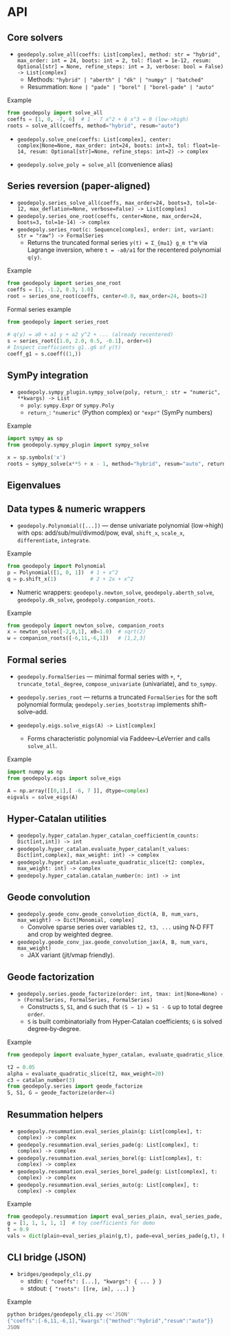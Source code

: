 # API

## Core solvers

- `geodepoly.solve_all(coeffs: List[complex], method: str = "hybrid", max_order: int = 24, boots: int = 2, tol: float = 1e-12, resum: Optional[str] = None, refine_steps: int = 3, verbose: bool = False) -> List[complex]`
  - Methods: `"hybrid" | "aberth" | "dk" | "numpy" | "batched"`
  - Resummation: `None | "pade" | "borel" | "borel-pade" | "auto"`

Example
```python
from geodepoly import solve_all
coeffs = [1, 0, -7, 6]  # 1 - 7 x^2 + 6 x^3 = 0 (low->high)
roots = solve_all(coeffs, method="hybrid", resum="auto")
```

- `geodepoly.solve_one(coeffs: List[complex], center: complex|None=None, max_order: int=24, boots: int=3, tol: float=1e-14, resum: Optional[str]=None, refine_steps: int=2) -> complex`

- `geodepoly.solve_poly = solve_all` (convenience alias)

## Series reversion (paper-aligned)

- `geodepoly.series_solve_all(coeffs, max_order=24, boots=3, tol=1e-12, max_deflation=None, verbose=False) -> List[complex]`
- `geodepoly.series_one_root(coeffs, center=None, max_order=24, boots=3, tol=1e-14) -> complex`
- `geodepoly.series_root(c: Sequence[complex], order: int, variant: str = "raw") -> FormalSeries`
  - Returns the truncated formal series `y(t) = Σ_{m≥1} g_m t^m` via Lagrange inversion, where `t = -a0/a1` for the recentered polynomial `q(y)`.

Example
```python
from geodepoly import series_one_root
coeffs = [1, -1.2, 0.3, 1.0]
root = series_one_root(coeffs, center=0.0, max_order=24, boots=2)
```

Formal series example
```python
from geodepoly import series_root

# q(y) = a0 + a1 y + a2 y^2 + ... (already recentered)
s = series_root([1.0, 2.0, 0.5, -0.1], order=6)
# Inspect coefficients g1..g6 of y(t)
coeff_g1 = s.coeff((1,))
```

## SymPy integration

- `geodepoly.sympy_plugin.sympy_solve(poly, return_: str = "numeric", **kwargs) -> List`
  - `poly`: `sympy.Expr` or `sympy.Poly`
  - `return_`: `"numeric"` (Python complex) or `"expr"` (SymPy numbers)

Example
```python
import sympy as sp
from geodepoly.sympy_plugin import sympy_solve

x = sp.symbols('x')
roots = sympy_solve(x**5 + x - 1, method="hybrid", resum="auto", return_="numeric")
```

## Eigenvalues
## Data types & numeric wrappers

- `geodepoly.Polynomial([...])` — dense univariate polynomial (low→high) with ops: add/sub/mul/divmod/pow, eval, `shift_x`, `scale_x`, `differentiate`, `integrate`.

Example
```python
from geodepoly import Polynomial
p = Polynomial([1, 0, 1])  # 1 + x^2
q = p.shift_x(1)           # 2 + 2x + x^2
```

- Numeric wrappers: `geodepoly.newton_solve`, `geodepoly.aberth_solve`, `geodepoly.dk_solve`, `geodepoly.companion_roots`.

Example
```python
from geodepoly import newton_solve, companion_roots
x = newton_solve([-2,0,1], x0=1.0)  # sqrt(2)
w = companion_roots([-6,11,-6,1])   # [1,2,3]
```

## Formal series

- `geodepoly.FormalSeries` — minimal formal series with `+`, `*`, `truncate_total_degree`, `compose_univariate` (univariate), and `to_sympy`.
- `geodepoly.series_root` — returns a truncated `FormalSeries` for the soft polynomial formula; `geodepoly.series_bootstrap` implements shift–solve–add.

- `geodepoly.eigs.solve_eigs(A) -> List[complex]`
  - Forms characteristic polynomial via Faddeev–LeVerrier and calls `solve_all`.

Example
```python
import numpy as np
from geodepoly.eigs import solve_eigs

A = np.array([[0,1],[ -6, 7 ]], dtype=complex)
eigvals = solve_eigs(A)
```

## Hyper-Catalan utilities

- `geodepoly.hyper_catalan.hyper_catalan_coefficient(m_counts: Dict[int,int]) -> int`
- `geodepoly.hyper_catalan.evaluate_hyper_catalan(t_values: Dict[int,complex], max_weight: int) -> complex`
- `geodepoly.hyper_catalan.evaluate_quadratic_slice(t2: complex, max_weight: int) -> complex`
- `geodepoly.hyper_catalan.catalan_number(n: int) -> int`

## Geode convolution

- `geodepoly.geode_conv.geode_convolution_dict(A, B, num_vars, max_weight) -> Dict[Monomial, complex]`
  - Convolve sparse series over variables `t2, t3, ...` using N‑D FFT and crop by weighted degree.
- `geodepoly.geode_conv_jax.geode_convolution_jax(A, B, num_vars, max_weight)`
  - JAX variant (jit/vmap friendly).

## Geode factorization

- `geodepoly.series.geode_factorize(order: int, tmax: int|None=None) -> (FormalSeries, FormalSeries, FormalSeries)`
  - Constructs `S`, `S1`, and `G` such that `(S − 1) = S1 · G` up to total degree `order`.
  - `S` is built combinatorially from Hyper‑Catalan coefficients; `G` is solved degree‑by‑degree.

Example
```python
from geodepoly import evaluate_hyper_catalan, evaluate_quadratic_slice, catalan_number

t2 = 0.05
alpha = evaluate_quadratic_slice(t2, max_weight=20)
c3 = catalan_number(3)
from geodepoly.series import geode_factorize
S, S1, G = geode_factorize(order=4)
```

## Resummation helpers

- `geodepoly.resummation.eval_series_plain(g: List[complex], t: complex) -> complex`
- `geodepoly.resummation.eval_series_pade(g: List[complex], t: complex) -> complex`
- `geodepoly.resummation.eval_series_borel(g: List[complex], t: complex) -> complex`
- `geodepoly.resummation.eval_series_borel_pade(g: List[complex], t: complex) -> complex`
- `geodepoly.resummation.eval_series_auto(g: List[complex], t: complex) -> complex`

Example
```python
from geodepoly.resummation import eval_series_plain, eval_series_pade, eval_series_borel_pade, eval_series_auto
g = [1, 1, 1, 1, 1]  # toy coefficients for demo
t = 0.9
vals = dict(plain=eval_series_plain(g,t), pade=eval_series_pade(g,t), borel_pade=eval_series_borel_pade(g,t), auto=eval_series_auto(g,t))
```

## CLI bridge (JSON)

- `bridges/geodepoly_cli.py`
  - stdin: `{ "coeffs": [...], "kwargs": { ... } }`
  - stdout: `{ "roots": [[re, im], ...] }`

Example
```bash
python bridges/geodepoly_cli.py <<'JSON'
{"coeffs":[-6,11,-6,1],"kwargs":{"method":"hybrid","resum":"auto"}}
JSON
```
